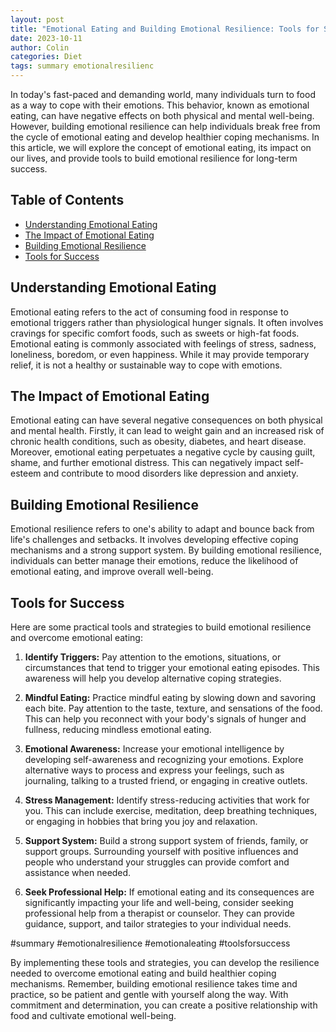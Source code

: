 ```yaml
---
layout: post
title: "Emotional Eating and Building Emotional Resilience: Tools for Success"
date: 2023-10-11
author: Colin
categories: Diet
tags: summary emotionalresilienc
---
```


In today's fast-paced and demanding world, many individuals turn to food as a way to cope with their emotions. This behavior, known as emotional eating, can have negative effects on both physical and mental well-being. However, building emotional resilience can help individuals break free from the cycle of emotional eating and develop healthier coping mechanisms. In this article, we will explore the concept of emotional eating, its impact on our lives, and provide tools to build emotional resilience for long-term success.

## Table of Contents

- [Understanding Emotional Eating](#understanding-emotional-eating)
- [The Impact of Emotional Eating](#the-impact-of-emotional-eating)
- [Building Emotional Resilience](#building-emotional-resilience)
- [Tools for Success](#tools-for-success)

## Understanding Emotional Eating

Emotional eating refers to the act of consuming food in response to emotional triggers rather than physiological hunger signals. It often involves cravings for specific comfort foods, such as sweets or high-fat foods. Emotional eating is commonly associated with feelings of stress, sadness, loneliness, boredom, or even happiness. While it may provide temporary relief, it is not a healthy or sustainable way to cope with emotions.

## The Impact of Emotional Eating

Emotional eating can have several negative consequences on both physical and mental health. Firstly, it can lead to weight gain and an increased risk of chronic health conditions, such as obesity, diabetes, and heart disease. Moreover, emotional eating perpetuates a negative cycle by causing guilt, shame, and further emotional distress. This can negatively impact self-esteem and contribute to mood disorders like depression and anxiety.

## Building Emotional Resilience

Emotional resilience refers to one's ability to adapt and bounce back from life's challenges and setbacks. It involves developing effective coping mechanisms and a strong support system. By building emotional resilience, individuals can better manage their emotions, reduce the likelihood of emotional eating, and improve overall well-being.

## Tools for Success

Here are some practical tools and strategies to build emotional resilience and overcome emotional eating:

1. **Identify Triggers:** Pay attention to the emotions, situations, or circumstances that tend to trigger your emotional eating episodes. This awareness will help you develop alternative coping strategies.

2. **Mindful Eating:** Practice mindful eating by slowing down and savoring each bite. Pay attention to the taste, texture, and sensations of the food. This can help you reconnect with your body's signals of hunger and fullness, reducing mindless emotional eating.

3. **Emotional Awareness:** Increase your emotional intelligence by developing self-awareness and recognizing your emotions. Explore alternative ways to process and express your feelings, such as journaling, talking to a trusted friend, or engaging in creative outlets.

4. **Stress Management:** Identify stress-reducing activities that work for you. This can include exercise, meditation, deep breathing techniques, or engaging in hobbies that bring you joy and relaxation.

5. **Support System:** Build a strong support system of friends, family, or support groups. Surrounding yourself with positive influences and people who understand your struggles can provide comfort and assistance when needed.

6. **Seek Professional Help:** If emotional eating and its consequences are significantly impacting your life and well-being, consider seeking professional help from a therapist or counselor. They can provide guidance, support, and tailor strategies to your individual needs.

#summary #emotionalresilience #emotionaleating #toolsforsuccess

By implementing these tools and strategies, you can develop the resilience needed to overcome emotional eating and build healthier coping mechanisms. Remember, building emotional resilience takes time and practice, so be patient and gentle with yourself along the way. With commitment and determination, you can create a positive relationship with food and cultivate emotional well-being.